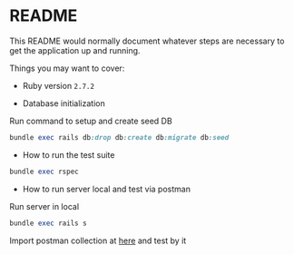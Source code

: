 # README

This README would normally document whatever steps are necessary to get the
application up and running.

Things you may want to cover:

* Ruby version
`2.7.2`

* Database initialization

Run command to setup and create seed DB

```ruby
bundle exec rails db:drop db:create db:migrate db:seed
```

* How to run the test suite

```ruby
bundle exec rspec
```

* How to run server local and test via postman

Run server in local
```ruby
bundle exec rails s
```

Import postman collection at [here](https://www.postman.com/collections/cf36abd309508f53121f) and test by it
